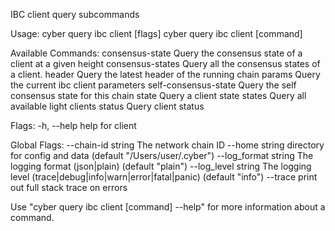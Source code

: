 IBC client query subcommands

Usage:
  cyber query ibc client [flags]
  cyber query ibc client [command]

Available Commands:
  consensus-state      Query the consensus state of a client at a given height
  consensus-states     Query all the consensus states of a client.
  header               Query the latest header of the running chain
  params               Query the current ibc client parameters
  self-consensus-state Query the self consensus state for this chain
  state                Query a client state
  states               Query all available light clients
  status               Query client status

Flags:
  -h, --help   help for client

Global Flags:
      --chain-id string     The network chain ID
      --home string         directory for config and data (default "/Users/user/.cyber")
      --log_format string   The logging format (json|plain) (default "plain")
      --log_level string    The logging level (trace|debug|info|warn|error|fatal|panic) (default "info")
      --trace               print out full stack trace on errors

Use "cyber query ibc client [command] --help" for more information about a command.
